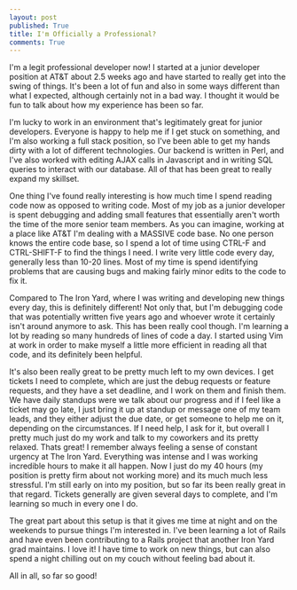 ```yaml
---
layout: post
published: True
title: I'm Officially a Professional?
comments: True
---
```

I'm a legit professional developer now! I started at a junior developer position at AT&T about 2.5 weeks ago and have started to really get into the swing of things.  It's been a lot of fun and also in some ways different than what I expected, although certainly not in a bad way. I thought it would be fun to talk about how my experience has been so far.

I'm lucky to work in an environment that's legitimately great for junior developers. Everyone is happy to help me if I get stuck on something, and I'm also working a full stack position, so I've been able to get my hands dirty with a lot of different technologies. Our backend is written in Perl, and I've also worked with editing AJAX calls in Javascript and in writing SQL queries to interact with our database. All of that has been great to really expand my skillset.

One thing I've found really interesting is how much time I spend reading code now as opposed to writing code. Most of my job as a junior developer is spent debugging and adding small features that essentially aren't worth the time of the more senior team members. As you can imagine, working at a place like AT&T I'm dealing with a MASSIVE code base. No one person knows the entire code base, so I spend a lot of time using CTRL-F and CTRL-SHIFT-F to find the things I need. I write very little code every day, generally less than 10-20 lines. Most of my time is spend identifying problems that are causing bugs and making fairly minor edits to the code to fix it.

Compared to The Iron Yard, where I was writing and developing new things every day, this is definitely different! Not only that, but I'm debugging code that was potentially written five years ago and whoever wrote it certainly isn't around anymore to ask. This has been really cool though. I'm learning a lot by reading so many hundreds of lines of code a day. I started using Vim at work in order to make myself a little more efficient in reading all that code, and its definitely been helpful.

It's also been really great to be pretty much left to my own devices. I get tickets I need to complete, which are just the debug requests or feature requests, and they have a set deadline, and I work on them and finish them. We have daily standups were we talk about our progress and if I feel like a ticket may go late, I just bring it up at standup or message one of my team leads, and they either adjust the due date, or get someone to help me on it, depending on the circumstances. If I need help, I ask for it, but overall I pretty much just do my work and talk to my coworkers and its pretty relaxed. Thats great! I remember always feeling a sense of constant urgency at The Iron Yard. Everything was intense and I was working incredible hours to make it all happen. Now I just do my 40 hours (my position is pretty firm about not working more) and its much much less stressful. I'm still early on into my position, but so far its been really great in that regard. Tickets generally are given several days to complete, and I'm learning so much in every one I do.

The great part about this setup is that it gives me time at night and on the weekends to pursue things I'm interested in. I've been learning a lot of Rails and have even been contributing to a Rails project that another Iron Yard grad maintains. I love it! I have time to work on new things, but can also spend a night chilling out on my couch without feeling bad about it.

All in all, so far so good!

